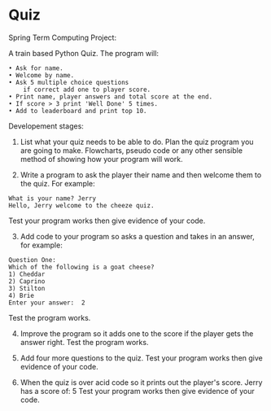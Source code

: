 # Quiz
Spring Term Computing Project:

A train based Python Quiz.
The program will:

    • Ask for name.
    • Welcome by name.
    • Ask 5 multiple choice questions
        if correct add one to player score.
    • Print name, player answers and total score at the end.
    • If score > 3 print 'Well Done' 5 times.
    • Add to leaderboard and print top 10.

Developement stages:

1. List what your quiz needs to be able to do. Plan the quiz program you are going to make. Flowcharts, pseudo code or any other sensible method of showing how your program will work.

2. Write a program to ask the player their name and then welcome them to the quiz. For example: 
  ```
  What is your name? Jerry
  Hello, Jerry welcome to the cheeze quiz.
  ```
  Test your program works then give evidence of your code.

3. Add code to your program so asks a question and takes in an answer, for example:
  ```
  Question One:
  Which of the following is a goat cheese?
  1) Cheddar 
  2) Caprino 
  3) Stilton 
  4) Brie 
  Enter your answer:  2
  ```
  Test the program works.
  
4. Improve the program so it adds one to the score if the player gets the answer right. Test the program works.

5. Add four more questions to the quiz. Test your program works then give evidence of your code.
 
6. When the quiz is over acid code so it prints out the player's score. Jerry has a score of: 5 
Test your program works then give evidence of your code. 
